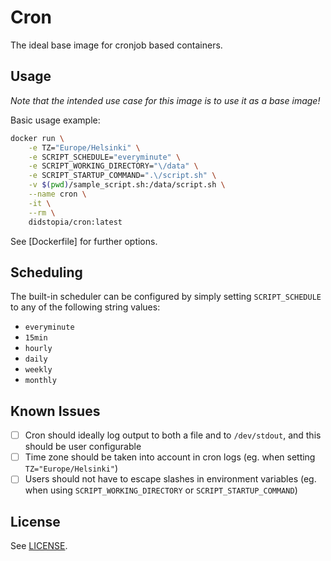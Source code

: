 # Cron

The ideal base image for cronjob based containers.

## Usage

_Note that the intended use case for this image is to use it as a base image!_

Basic usage example:

```sh
docker run \
    -e TZ="Europe/Helsinki" \
    -e SCRIPT_SCHEDULE="everyminute" \
    -e SCRIPT_WORKING_DIRECTORY="\/data" \
    -e SCRIPT_STARTUP_COMMAND=".\/script.sh" \
    -v $(pwd)/sample_script.sh:/data/script.sh \
    --name cron \
    -it \
    --rm \
    didstopia/cron:latest
```

See [Dockerfile] for further options.

## Scheduling

The built-in scheduler can be configured by simply setting `SCRIPT_SCHEDULE` to any of the following string values:

- `everyminute`
- `15min`
- `hourly`
- `daily`
- `weekly`
- `monthly`

## Known Issues

- [ ] Cron should ideally log output to both a file and to `/dev/stdout`, and this should be user configurable
- [ ] Time zone should be taken into account in cron logs (eg. when setting `TZ="Europe/Helsinki"`)
- [ ] Users should not have to escape slashes in environment variables (eg. when using `SCRIPT_WORKING_DIRECTORY` or `SCRIPT_STARTUP_COMMAND`)

## License

See [LICENSE](LICENSE).
